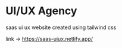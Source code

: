 # UI/UX Agency

saas ui ux website created using tailwind css

link -> https://saas-uiux.netlify.app/


